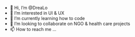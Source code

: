 - 👋 Hi, I’m @DreaLo
- 👀 I’m interested in UI & UX
- 🌱 I’m currently learning how to code
- 💞️ I’m looking to collaborate on NGO & health care projects
- 📫 How to reach me ...

<!---
DreaLo/DreaLo is a ✨ special ✨ repository because its `README.md` (this file) appears on your GitHub profile.
You can click the Preview link to take a look at your changes.
--->
